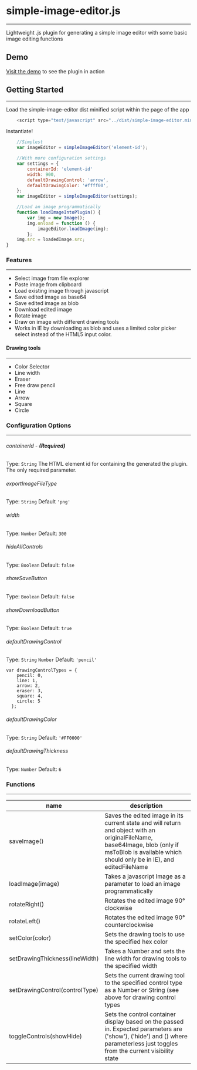 # simple-image-editor.js
------
Lightweight .js plugin for generating a simple image editor with some basic image editing functions

## Demo 
[Visit the demo](http://sammynorth.com/#samnorth/simple-image-editor) to see the plugin in action

## Getting Started
------
Load the simple-image-editor dist minified script within the page of the app
```javascript
    <script type="text/javascript" src="../dist/simple-image-editor.min.js"></script>
```

Instantiate!
```javascript
    //Simplest
    var imageEditor = simpleImageEditor('element-id');

    //With more configuration settings
    var settings = {
        containerId: 'element-id'
        width: 900,
        defaultDrawingControl: 'arrow',
        defaultDrawingColor: '#ffff00',
    };
    var imageEditor = simpleImageEditor(settings);

    //Load an image programmatically
    function loadImageIntoPlugin() {
        var img = new Image();
        img.onload = function () {
            imageEditor.loadImage(img);
        };
    img.src = loadedImage.src;
}
```

### Features
------
* Select image from file explorer
* Paste image from clipboard
* Load existing image through javascript
* Save edited image as base64 
* Save edited image as blob
* Download edited image
* Rotate image
* Draw on image with different drawing tools
* Works in IE by downloading as blob and uses a limited color picker select instead of the HTML5 input color.

#### Drawing tools
------
* Color Selector
* Line width
* Eraser
* Free draw pencil
* Line
* Arrow
* Square
* Circle

### Configuration Options
------

###### containerId - __(Required)__
Type: `String`
The HTML element id for containing the generated the plugin.  The only required parameter.  

###### exportImageFileType
Type: `String`
Default `'png' `

###### width
Type: `Number`
Default: `300 `

###### hideAllControls
Type: `Boolean`
Default: `false`

###### showSaveButton
Type: `Boolean`
Default: `false`

###### showDownloadButton
Type: `Boolean`
Default: `true`

###### defaultDrawingControl
Type: `String` `Number`
Default: `'pencil'`

```
var drawingControlTypes = {
    pencil: 0,
    line: 1,
    arrow: 2,
    eraser: 3,
    square: 4,
    circle: 5
  };
```

###### defaultDrawingColor
Type: `String`
Default: `'#FF0000'`

###### defaultDrawingThickness
Type: `Number`
Default: `6`

### Functions
------

| name | description |
|------|-------------|
|saveImage() | Saves the edited image in its current state and will return and object with an originalFileName, base64Image, blob (only if msToBlob is available which should only be in IE), and editedFileName|
|loadImage(image) | Takes a javascript Image as a parameter to load an image programmatically|
|rotateRight() | Rotates the edited image 90&deg; clockwise|
|rotateLeft() | Rotates the edited image 90&deg; counterclockwise|
|setColor(color) | Sets the drawing tools to use the specified hex color|
|setDrawingThickness(lineWidth) | Takes a Number and sets the line width for drawing tools to the specified width|
|setDrawingControl(controlType) | Sets the current drawing tool to the specified control type as a Number or String (see above for drawing control types|
|toggleControls(showHide)| Sets the control container display based on the passed in.  Expected parameters are ('show'), ('hide') and () where parameterless just toggles from the current visibility state|